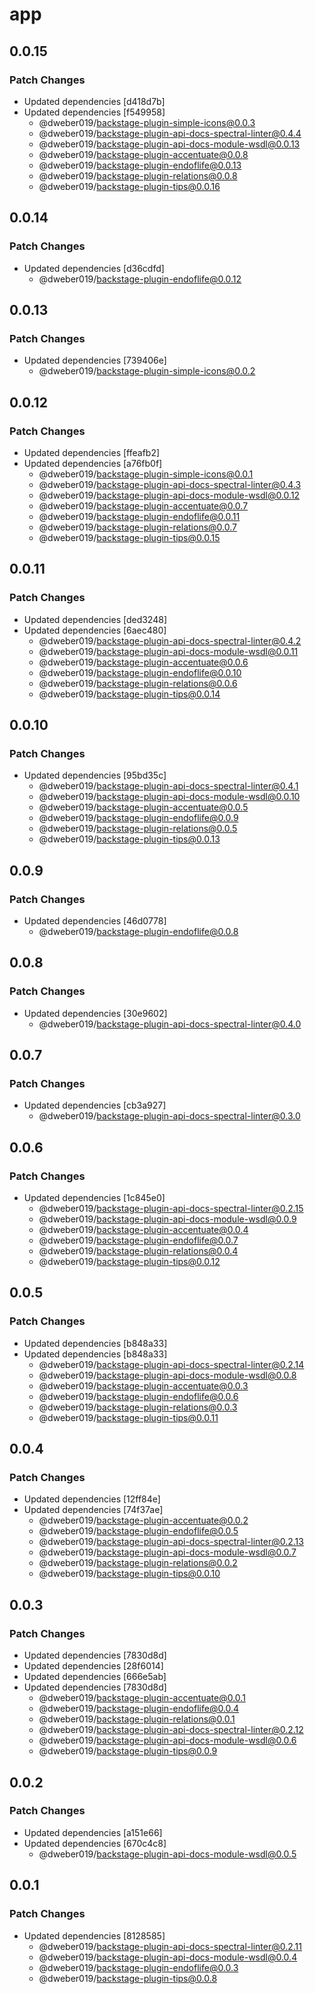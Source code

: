 # app

## 0.0.15

### Patch Changes

- Updated dependencies [d418d7b]
- Updated dependencies [f549958]
  - @dweber019/backstage-plugin-simple-icons@0.0.3
  - @dweber019/backstage-plugin-api-docs-spectral-linter@0.4.4
  - @dweber019/backstage-plugin-api-docs-module-wsdl@0.0.13
  - @dweber019/backstage-plugin-accentuate@0.0.8
  - @dweber019/backstage-plugin-endoflife@0.0.13
  - @dweber019/backstage-plugin-relations@0.0.8
  - @dweber019/backstage-plugin-tips@0.0.16

## 0.0.14

### Patch Changes

- Updated dependencies [d36cdfd]
  - @dweber019/backstage-plugin-endoflife@0.0.12

## 0.0.13

### Patch Changes

- Updated dependencies [739406e]
  - @dweber019/backstage-plugin-simple-icons@0.0.2

## 0.0.12

### Patch Changes

- Updated dependencies [ffeafb2]
- Updated dependencies [a76fb0f]
  - @dweber019/backstage-plugin-simple-icons@0.0.1
  - @dweber019/backstage-plugin-api-docs-spectral-linter@0.4.3
  - @dweber019/backstage-plugin-api-docs-module-wsdl@0.0.12
  - @dweber019/backstage-plugin-accentuate@0.0.7
  - @dweber019/backstage-plugin-endoflife@0.0.11
  - @dweber019/backstage-plugin-relations@0.0.7
  - @dweber019/backstage-plugin-tips@0.0.15

## 0.0.11

### Patch Changes

- Updated dependencies [ded3248]
- Updated dependencies [6aec480]
  - @dweber019/backstage-plugin-api-docs-spectral-linter@0.4.2
  - @dweber019/backstage-plugin-api-docs-module-wsdl@0.0.11
  - @dweber019/backstage-plugin-accentuate@0.0.6
  - @dweber019/backstage-plugin-endoflife@0.0.10
  - @dweber019/backstage-plugin-relations@0.0.6
  - @dweber019/backstage-plugin-tips@0.0.14

## 0.0.10

### Patch Changes

- Updated dependencies [95bd35c]
  - @dweber019/backstage-plugin-api-docs-spectral-linter@0.4.1
  - @dweber019/backstage-plugin-api-docs-module-wsdl@0.0.10
  - @dweber019/backstage-plugin-accentuate@0.0.5
  - @dweber019/backstage-plugin-endoflife@0.0.9
  - @dweber019/backstage-plugin-relations@0.0.5
  - @dweber019/backstage-plugin-tips@0.0.13

## 0.0.9

### Patch Changes

- Updated dependencies [46d0778]
  - @dweber019/backstage-plugin-endoflife@0.0.8

## 0.0.8

### Patch Changes

- Updated dependencies [30e9602]
  - @dweber019/backstage-plugin-api-docs-spectral-linter@0.4.0

## 0.0.7

### Patch Changes

- Updated dependencies [cb3a927]
  - @dweber019/backstage-plugin-api-docs-spectral-linter@0.3.0

## 0.0.6

### Patch Changes

- Updated dependencies [1c845e0]
  - @dweber019/backstage-plugin-api-docs-spectral-linter@0.2.15
  - @dweber019/backstage-plugin-api-docs-module-wsdl@0.0.9
  - @dweber019/backstage-plugin-accentuate@0.0.4
  - @dweber019/backstage-plugin-endoflife@0.0.7
  - @dweber019/backstage-plugin-relations@0.0.4
  - @dweber019/backstage-plugin-tips@0.0.12

## 0.0.5

### Patch Changes

- Updated dependencies [b848a33]
- Updated dependencies [b848a33]
  - @dweber019/backstage-plugin-api-docs-spectral-linter@0.2.14
  - @dweber019/backstage-plugin-api-docs-module-wsdl@0.0.8
  - @dweber019/backstage-plugin-accentuate@0.0.3
  - @dweber019/backstage-plugin-endoflife@0.0.6
  - @dweber019/backstage-plugin-relations@0.0.3
  - @dweber019/backstage-plugin-tips@0.0.11

## 0.0.4

### Patch Changes

- Updated dependencies [12ff84e]
- Updated dependencies [74f37ae]
  - @dweber019/backstage-plugin-accentuate@0.0.2
  - @dweber019/backstage-plugin-endoflife@0.0.5
  - @dweber019/backstage-plugin-api-docs-spectral-linter@0.2.13
  - @dweber019/backstage-plugin-api-docs-module-wsdl@0.0.7
  - @dweber019/backstage-plugin-relations@0.0.2
  - @dweber019/backstage-plugin-tips@0.0.10

## 0.0.3

### Patch Changes

- Updated dependencies [7830d8d]
- Updated dependencies [28f6014]
- Updated dependencies [666e5ab]
- Updated dependencies [7830d8d]
  - @dweber019/backstage-plugin-accentuate@0.0.1
  - @dweber019/backstage-plugin-endoflife@0.0.4
  - @dweber019/backstage-plugin-relations@0.0.1
  - @dweber019/backstage-plugin-api-docs-spectral-linter@0.2.12
  - @dweber019/backstage-plugin-api-docs-module-wsdl@0.0.6
  - @dweber019/backstage-plugin-tips@0.0.9

## 0.0.2

### Patch Changes

- Updated dependencies [a151e66]
- Updated dependencies [670c4c8]
  - @dweber019/backstage-plugin-api-docs-module-wsdl@0.0.5

## 0.0.1

### Patch Changes

- Updated dependencies [8128585]
  - @dweber019/backstage-plugin-api-docs-spectral-linter@0.2.11
  - @dweber019/backstage-plugin-api-docs-module-wsdl@0.0.4
  - @dweber019/backstage-plugin-endoflife@0.0.3
  - @dweber019/backstage-plugin-tips@0.0.8

